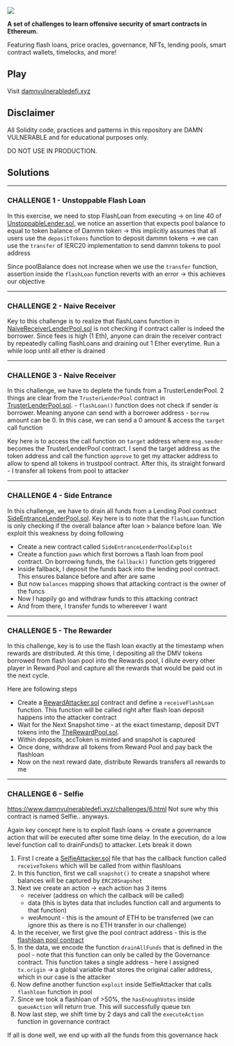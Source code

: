 ![](cover.png)

**A set of challenges to learn offensive security of smart contracts in Ethereum.**

Featuring flash loans, price oracles, governance, NFTs, lending pools, smart contract wallets, timelocks, and more!

## Play

Visit [damnvulnerabledefi.xyz](https://damnvulnerabledefi.xyz)

## Disclaimer

All Solidity code, practices and patterns in this repository are DAMN VULNERABLE and for educational purposes only.

DO NOT USE IN PRODUCTION.

## Solutions

---

### CHALLENGE 1 - Unstoppable Flash Loan

In this exercise, we need to stop FlashLoan from executing -> on line 40 of [UnstoppableLender.sol](./contracts/unstoppable/UnstoppableLender.sol), we notice an assertion that expects pool balance to equal to token balance of Dammn token -> this implicitly assumes that all users use the `depositTokens` function to deposit dammn tokens -> we can use the `transfer` of IERC20 implementation to send dammn tokens to pool address

Since poolBalance does not increase when we use the `transfer` function, assertion inside the `flashLoan` function reverts with an error -> this achieves our objective

---

### CHALLENGE 2 - Naive Receiver

Key to this challenge is to realize that flashLoans function in [NaiveReceiverLenderPool.sol](./contracts/naive-receiver/NaiveReceiverLenderPool.sol) is not checking if contract caller is indeed the borrower. Since fees is high (1 Eth), anyone can drain the receiver contract by repeatedly calling flashLoans and draining out 1 Ether everytime. Run a while loop until all ether is drained

---

### CHALLENGE 3 - Naive Receiver

In this challenge, we have to deplete the funds from a TrusterLenderPool. 2 things are clear from the `TrusterLenderPool` contract in [TrusterLenderPool.sol](./contracts/truster/TrusterLenderPool.sol). - `flashLoan()` function does not check if sender is borrower. Meaning anyone can send with a borrower address - `borrow` amount can be 0. In this case, we can send a 0 amount & access the `target` call function

Key here is to access the call function on `target` address where `msg.sender` becomes the TrusterLenderPool contract.
I send the target address as the token address and call the function `approve` to get my attacker address to allow to spend all tokens in trustpool contract. After this, its straight forward - I transfer all tokens from pool to attacker

---

### CHALLENGE 4 - Side Entrance

In this challenge, we have to drain all funds from a Lending Pool contract [SideEntranceLenderPool.sol](./contracts/side-entrance/SideEntranceLenderPool.sol). Key here is to note that the `flashLoan` function is only checking if the overall balance after loan > balance before loan. We exploit this weakness by doing following

- Create a new contract called `SideEntranceLenderPoolExploit`
- Create a function `pawn` which first borrows a flash loan from pool contract. On borrowing funds, the `fallback()` function gets triggered
- Inside fallback, I deposit the funds back into the lending pool contract. This ensures balance before and after are same
- But now `balances` mapping shows that attacking contract is the owner of the funcs
- Now I happily go and withdraw funds to this attacking contract
- And from there, I transfer funds to whereever I want

---

### CHALLENGE 5 - The Rewarder

In this challenge, key is to use the flash loan exactly at the timestamp when rewards are distributed. At this time, I depositing all the DMV tokens borrowed from flash loan pool into the Rewards pool, I dilute every other player in Reward Pool and capture all the rewards that would be paid out in the next cycle.

Here are following steps

- Create a [RewardAttacker.sol](./contracts/the-rewarder/RewardAttacker.sol) contract and define a `receiveFlashLoan` function. This function will be called right after flash loan deposit happens into the attacker contract
- Wait for the Next Snapshot time - at the exact timestamp, deposit DVT tokens into the [TheRewardPool.sol](./contracts/the-rewarder/TheRewarderPool.sol).
- Within deposits, accToken is minted and snapshot is captured
- Once done, withdraw all tokens from Reward Pool and pay back the flashloan
- Now on the next reward date, distribute Rewards transfers all rewards to me

---

### CHALLENGE 6 - Selfie

https://www.damnvulnerabledefi.xyz/challenges/6.html
Not sure why this contract is named Selfie.. anyways.

Again key concept here is to exploit flash loans -> create a governance action that will be executed after some time delay.
In the execution, do a low level function call to drainFunds() to attacker. Lets break it down

1. First I create a [SelfieAttacker.sol](./contracts/selfie/SeflieAttacker.sol) file that has the callback function called `receiveTokens` which will be called from within flashloans
2. In this function, first we call `snapshot()` to create a snapshot where balances will be captured by `ERC20Snapshot`
3. Next we create an action -> each action has 3 items
   - receiver (address on which the callback will be called)
   - data (this is bytes data that includes function call and arguments to that function)
   - weiAmount - this is the amount of ETH to be transferred (we can ignore this as there is no ETH transfer in our challenge)
4. In the receiver, we first give the pool contract address - this is the [flashloan pool contract](./contracts/selfie/SelfiePool.sol)
5. In the data, we encode the function `drainAllFunds` that is defined in the pool - note that this function can only be called by the Governance contract. This function takes a single address - here I assigned `tx.origin` -> a global variable that stores the original caller address, which in our case is the attacker
6. Now define another function `exploit` inside SelfieAttacker that calls `flashloan` function in pool
7. Since we took a flashloan of >50%, the `hasEnoughVotes` inside `queueAction` will return true. This will successfully queue txn
8. Now last step, we shift time by 2 days and call the `executeAction` function in governance contract

If all is done well, we end up with all the funds from this governance hack
